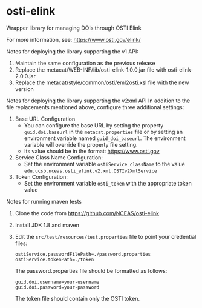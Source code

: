 # osti-elink

Wrapper library for managing DOIs through OSTI Elink

For more information, see: https://www.osti.gov/elink/

Notes for deploying the library supporting the v1 API:
1. Maintain the same configuration as the previous release
2. Replace the metacat/WEB-INF/lib/osti-elink-1.0.0.jar file with osti-elink-2.0.0.jar
3. Replace the metacat/style/common/osti/eml2osti.xsl file with the new version

Notes for deploying the library supporting the v2xml API
In addition to the file replacements mentioned above, configure three additional settings:
1. Base URL Configuration 
    - You can configure the base URL by setting the property `guid.doi.baseurl` in the
      `metacat.properties` file or by setting an environment variable named `guid_doi_baseurl`. The
      environment variable will override the property file setting.
    - Its value should be in the format: https://www.osti.gov
2. Service Class Name Configuration:
    - Set the environment variable `ostiService_className` to the value
      `edu.ucsb.nceas.osti_elink.v2.xml.OSTIv2XmlService`
3. Token Configuration:
    - Set the environment variable `osti_token` with the appropriate token value

Notes for running maven tests
1. Clone the code from https://github.com/NCEAS/osti-elink
2. Install JDK 1.8 and maven
3. Edit the `src/test/resources/test.properties` file to point your credential files:
    ```
    ostiService.passwordFilePath=./password.properties
    ostiService.tokenPath=./token
    ```

    The password.properties file should be formatted as follows:
    ```
    guid.doi.username=your-username
    guid.doi.password=your-password
    ```
    The token file should contain only the OSTI token.
